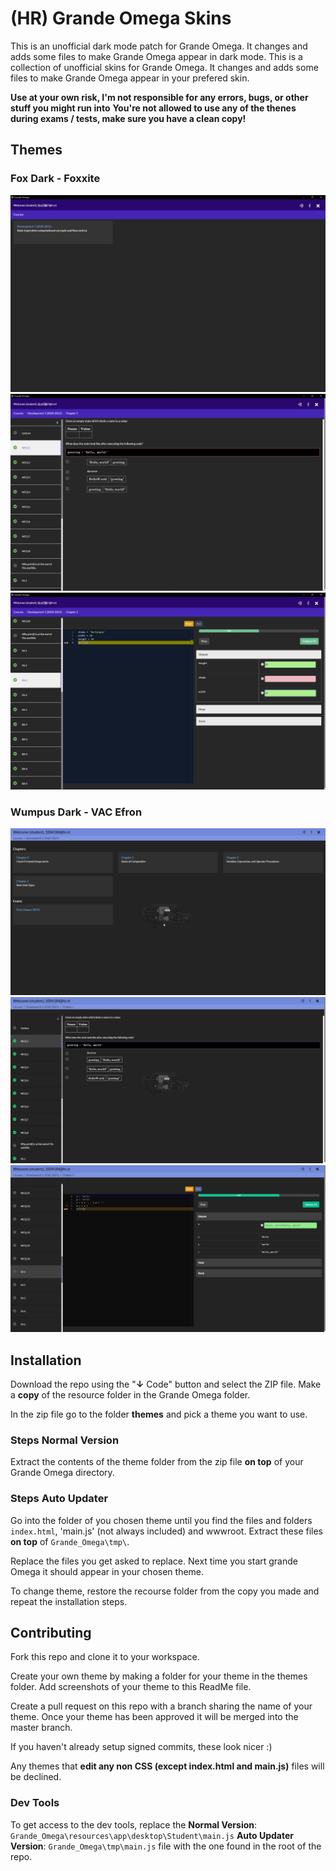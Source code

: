 <!-- @format -->

# (HR) Grande Omega Skins

This is an unofficial dark mode patch for Grande Omega. It changes and adds some files to make Grande Omega appear in dark mode.
This is a collection of unofficial skins for Grande Omega. It changes and adds some files to make Grande Omega appear in your prefered skin.

**Use at your own risk, I'm not responsible for any errors, bugs, or other stuff you might run into**
**You're not allowed to use any of the thenes during exams / tests, make sure you have a clean copy!**


## Themes

### Fox Dark - Foxxite

![](themes/fox-dark/screenshots/1.png)
![](themes/fox-dark/screenshots/2.png)
![](themes/fox-dark/screenshots/3.png)

### Wumpus Dark - VAC Efron
![](themes/wumpus-dark/screenshots/1.gif)
![](themes/wumpus-dark/screenshots/2.png)
![](themes/wumpus-dark/screenshots/3.png)

## Installation


Download the repo using the "**↓** Code" button and select the ZIP file.
Make a **copy** of the resource folder in the Grande Omega folder.

In the zip file go to the folder **themes** and pick a theme you want to use.

### Steps Normal Version

Extract the contents of the theme folder from the zip file **on top** of your Grande Omega directory.

### Steps Auto Updater

Go into the folder of you chosen theme until you find the files and folders `index.html`, 'main.js' (not always included) and wwwroot.
Extract these files **on top** of `Grande_Omega\tmp\`.

Replace the files you get asked to replace.
Next time you start grande Omega it should appear in your chosen theme.

To change theme, restore the recourse folder from the copy you made and repeat the installation steps.

## Contributing

Fork this repo and clone it to your workspace.

Create your own theme by making a folder for your theme in the themes folder.
Add screenshots of your theme to this ReadMe file.

Create a pull request on this repo with a branch sharing the name of your theme.
Once your theme has been approved it will be merged into the master branch.

If you haven't already setup signed commits, these look nicer :)

Any themes that **edit any non CSS (except index.html and main.js)** files will be declined.

### Dev Tools

To get access to the dev tools, replace the 
**Normal Version**: `Grande_Omega\resources\app\desktop\Student\main.js` 
**Auto Updater Version**: `Grande_Omega\tmp\main.js` 
file with the one found in the root of the repo.
